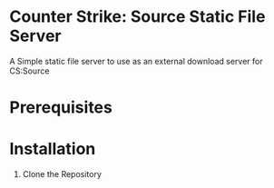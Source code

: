 # Counter Strike: Source Static File Server

A Simple static file server to use as an external download server for CS:Source

# Prerequisites

# Installation
1. Clone the Repository

<TODO>
